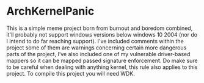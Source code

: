# ArchKernelPanic
This is a simple meme project born from burnout and boredom combined, it'll probably not support windows versions below windows 10 2004 (nor do I intend to do far reaching support).
I've included comments within the project some of them are warnings concerning certain more dangerous parts of the project, I’ve also included one of my vulnerable driver-based mappers so it can be mapped passed signature enforcement. 
Do make sure to be careful when dealing with anything kernel, this rule also applies to this project. To compile this project you will need WDK.
